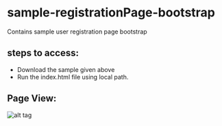 # sample-registrationPage-bootstrap
Contains sample user registration page bootstrap

## steps to access:
- Download the sample given above
- Run the index.html file using local path.

## Page View:

![alt tag](file:///C:/Users/aprasad/Pictures/Screenshots/Screenshot%20(218).png)

